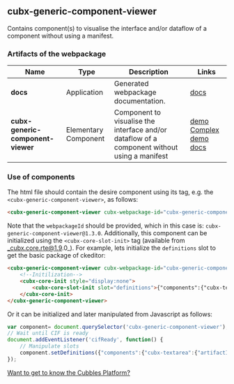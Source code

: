 ## cubx-generic-component-viewer
Contains component(s) to visualise the interface and/or dataflow of a component without using a manifest.
### Artifacts of the webpackage
| Name | Type | Description | Links |
|---|---|---|---|
| **docs** | Application | Generated webpackage documentation. | [docs](https://cubbles.world/sandbox/cubx-generic-component-viewer@1.3.0/docs/index.html)  |
| **cubx-generic-component-viewer** | Elementary Component | Component to visualise the interface and/or dataflow of a component without using a manifest | [demo](https://cubbles.world/sandbox/cubx-generic-component-viewer@1.3.0/cubx-generic-component-viewer/demo/index.html) [Complex demo](https://cubbles.world/sandbox/cubx-generic-component-viewer@1.3.0/cubx-generic-component-viewer/demo/complexDemo.html) [docs](https://cubbles.world/sandbox/cubx-generic-component-viewer@1.3.0/cubx-generic-component-viewer/docs/index.html)  |
### Use of components
The html file should contain the desire component using its tag, e.g. the `<cubx-generic-component-viewer>`, as follows:
```html
<cubx-generic-component-viewer cubx-webpackage-id="cubx-generic-component-viewer@1.3.0"></cubx-generic-component-viewer>
```
Note that the `webpackageId` should be provided, which in this case is: `cubx-generic-component-viewer@1.3.0`.
Additionally, this component can be initialized using the `<cubx-core-slot-init>` tag (available from _cubx.core.rte@1.9.0_).
For example, lets initialize the `definitions` slot to get the basic package of ckeditor:
```html
<cubx-generic-component-viewer cubx-webpackage-id="cubx-generic-component-viewer@1.3.0"></cubx-generic-component-viewer>
	<!--Initilization-->
	<cubx-core-init style="display:none">
		<cubx-core-slot-init slot="definitions">{"components":{"cubx-textarea":{"artifactId":"cubx-textarea","slots":[{"slotId":"value","direction":["output","input"]}],"webpackageId":"com.incowia.basic-html-components@1.4-SNAPSHOT"}},"members":[{"memberId":"textarea1","artifactId":"cubx-textarea"},{"memberId":"textarea2","artifactId":"cubx-textarea"}],"connections":[{"connectionId":"valueCon","copyValue":true,"destination":{"memberIdRef":"textarea2","slot":"value"},"source":{"memberIdRef":"textarea1","slot":"value"},"hookFunction":null,"repeatedValues":false}]}</cubx-core-slot-init>
	</cubx-core-init>
</cubx-generic-component-viewer>
```
Or it can be initialized and later manipulated from Javascript as follows:
```javascript
var component= document.querySelector('cubx-generic-component-viewer');
// Wait until CIF is ready
document.addEventListener('cifReady', function() {
	// Manipulate slots
	component.setDefinitions({"components":{"cubx-textarea":{"artifactId":"cubx-textarea","slots":[{"slotId":"value","direction":["output","input"]}],"webpackageId":"com.incowia.basic-html-components@1.4-SNAPSHOT"}},"members":[{"memberId":"textarea1","artifactId":"cubx-textarea"},{"memberId":"textarea2","artifactId":"cubx-textarea"}],"connections":[{"connectionId":"valueCon","copyValue":true,"destination":{"memberIdRef":"textarea2","slot":"value"},"source":{"memberIdRef":"textarea1","slot":"value"},"hookFunction":null,"repeatedValues":false}]});
});
```
[Want to get to know the Cubbles Platform?](https://cubbles.github.io)
